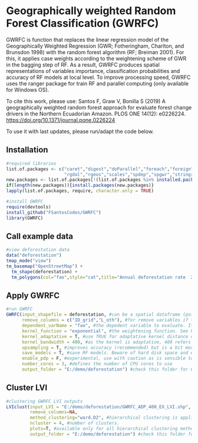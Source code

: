 # Geographically weighted Random Forest Classification (GWRFC)
GWRFC is function that replaces the linear regression model of the Geographically Weighted Regression (GWR; Fotheringham, Charlton, and Brunsdon 1998) with the random forest
algorithm (RF; Breiman 2001). For this, it applies case weights according to the weightening scheme of GWR in the bagging step of RF. As a result, GWRFC produces spatial
representations of variables importance, classification probabilities and accuracy of RF models at local level. To improve processing speed, GWRFC uses the ranger package for
train RF and parallel computing (only available for Windows OS).

To cite this work, please use: Santos F, Graw V, Bonilla S (2019) A geographically weighted random forest approach for evaluate forest change drivers in the Northern Ecuadorian
Amazon. PLOS ONE 14(12): e0226224. https://doi.org/10.1371/journal.pone.0226224

To use it with last updates, please run/adapt the code below.

## Installation

```r
#required libraries
list.of.packages <- c("caret","digest","doParallel","foreach","foreign","fpc","ggplot2","gtools","GWmodel","jpeg","kohonen","mclust","NbClust","parallel","plyr","pracma","ranger","raster","reshape","raster",
                      "rgdal","rgeos","scales","spdep","spgwr","stringr","tmap","zoo")
new.packages <- list.of.packages[!(list.of.packages %in% installed.packages()[,"Package"])]
if(length(new.packages)){install.packages(new.packages)}
lapply(list.of.packages, require, character.only = TRUE)

#install GWRFC
require(devtools)
install_github("FSantosCodes/GWRFC")
library(GWRFC)
```

## Call example data

```r
#view deforestation data
data("deforestation")
tmap_mode("view")
tm_basemap("OpenStreetMap") +
  tm_shape(deforestation) +
  tm_polygons(col="fao",style="cat",title="Annual deforestation rate  2000-2010 (FAO) - categorical (quantiles)",palette="YlOrRd")
```

## Apply GWRFC

```r
#run GWRFC
GWRFC(input_shapefile = deforestation, #can be a spatial dataframe (points or polygons) or the complete filename of the shapefile to analyze.
      remove_columns = c("ID_grid","L_oth"), #for remove variables if they are not informative. Put NA to avoid removal.
      dependent_varName = "fao", #the depedent variable to evaluate. It should be of factor or character data type.
      kernel_function = "exponential", #the weightening function. See help for other available functions.
      kernel_adaptative = T, #use TRUE for adaptative kernel distance or FALSE for a fixed kernel distance.
      kernel_bandwidth = 400, #as the kernel is adaptative, 400 refers to the minimun number of observations to use in modelling.
      upsampling = T, #improves accuracy (recommended) but is a bit more computing costly.
      save_models = T, #save RF models. Beware of hard disk space and extra processing time.
      enable_pdp = F, #experimental, use with caution as is sensible to noise.
      number_cores = 3, #defines the number of CPU cores to use
      output_folder = "E:/demo/deforestation") #check this folder for GWRFC outputs.
```

## Cluster LVI

```r
#clustering GWRFC LVI outputs
LVIclust(input_LVI = "E:/demo/deforestation/GWRFC_ADP_400_EX_LVI.shp", #filename of the GWRFC LVI output
         remove_columns=NA,
         method_clustering="ward.D2", #hierarchical clustering is applied here.
         ncluster = 4, #number of clusters.
         plots=T, #available only for all hierarchical clustering methods and kohonen.
         output_folder = "E:/demo/deforestation") #check this folder for outputs generated by the function.
```
